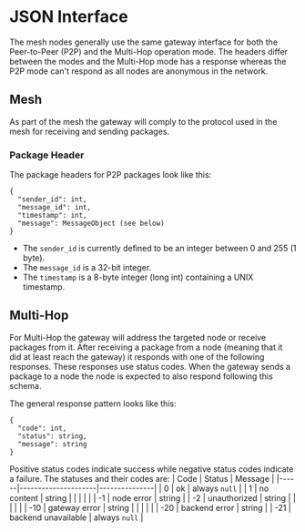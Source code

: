 # JSON Interface
The mesh nodes generally use the same gateway interface for both the Peer-to-Peer (P2P) and the Multi-Hop operation mode. The headers differ between the modes and the Multi-Hop mode has a response whereas the P2P mode can't respond as all nodes are anonymous in the network.

## Mesh
As part of the mesh the gateway will comply to the protocol used in the mesh for receiving and sending packages.

### Package Header
The package headers for P2P packages look like this:
```
{
  "sender_id": int,
  "message_id": int,
  "timestamp": int,
  "message": MessageObject (see below)
}
```
- The `sender_id` is currently defined to be an integer between 0 and 255 (1 byte).
- The `message_id` is a 32-bit integer.
- The `timestamp` is a 8-byte integer (long int) containing a UNIX timestamp.

## Multi-Hop
For Multi-Hop the gateway will address the targeted node or receive packages from it. After receiving a package from a node (meaning that it did at least reach the gateway) it responds with one of the following responses. These responses use status codes. When the gateway sends a package to a node the node is expected to also respond following this schema.

The general response pattern looks like this:
```
{
  "code": int,
  "status": string,
  "message": string
}
```

Positive status codes indicate success while negative status codes indicate a failure. The statuses and their codes are:
| Code | Status              | Message       |
|------|---------------------|---------------|
| 0    | ok                  | always `null` |
| 1    | no content          | string        |
|      |                     |               |
| -1   | node error          | string        |
| -2   | unauthorized        | string        |
|      |                     |               |
| -10  | gateway error       | string        |
|      |                     |               |
| -20  | backend error       | string        |
| -21  | backend unavailable | always `null` |
